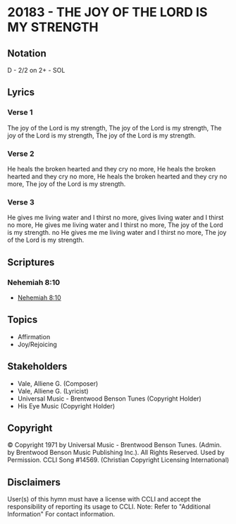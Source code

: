 # 20183 - THE JOY OF THE LORD IS MY STRENGTH

## Notation

D - 2/2 on 2+ - SOL

## Lyrics

### Verse 1

The joy of the Lord is my strength, The joy of the Lord is my strength, The joy of the Lord is my strength, The joy of the Lord is my strength. 

### Verse 2

He heals the broken hearted and they cry no more, He heals the broken hearted and they cry no more, He heals the broken hearted and they cry no more, The joy of the Lord is my strength. 

### Verse 3

He gives me living water and I thirst no more, gives living water and I thirst no more, He gives me living water and I thirst no more, The joy of the Lord is my strength. no He gives me me living water and I thirst no more, The joy of the Lord is my strength.


## Scriptures

### Nehemiah 8:10

- [Nehemiah 8:10](https://www.biblegateway.com/passage/?search=Nehemiah%208%3A10)


## Topics

- Affirmation
- Joy/Rejoicing

## Stakeholders

- Vale, Alliene G. (Composer)
- Vale, Alliene G. (Lyricist)
- Universal Music - Brentwood Benson Tunes (Copyright Holder)
- His Eye Music (Copyright Holder)

## Copyright

© Copyright 1971 by Universal Music - Brentwood Benson Tunes. (Admin. by Brentwood Benson Music Publishing Inc.).  All Rights Reserved. Used by Permission. CCLI Song #14569.
(Christian Copyright Licensing International)

## Disclaimers

User(s) of this hymn must have a license with CCLI and accept the responsibility of reporting its usage to CCLI.
Note: Refer to "Additional Information" For contact information.

